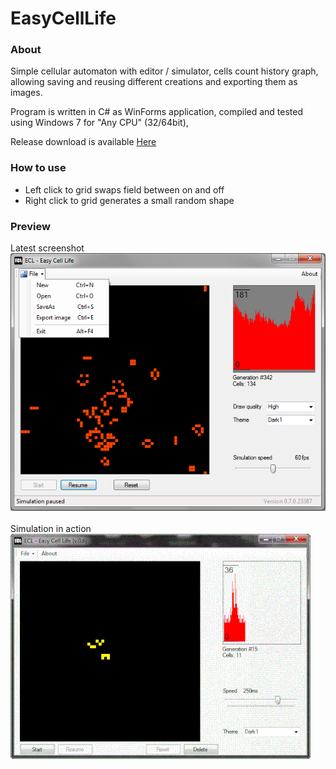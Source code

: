 # EasyCellLife
### About
Simple cellular automaton with editor / simulator, cells count history graph, allowing saving and reusing different creations and exporting them as images.

Program is written in C# as WinForms application, compiled and tested using Windows 7 for "Any CPU" (32/64bit),

Release download is available [Here](https://github.com/loglim/EasyCellLife/releases)

### How to use
* Left click to grid swaps field between on and off<br/>
* Right click to grid generates a small random shape

### Preview
Latest screenshot<br/>
![Alt Text](latest_scr.png)<br/><br/>
Simulation in action<br/>
![Alt Text](ecl.gif)
